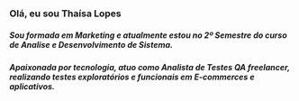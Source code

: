 ### Olá, eu sou Thaísa Lopes 

##### Sou formada em Marketing e atualmente estou no 2º Semestre do curso de Analise e Desenvolvimento de Sistema. 
##### Apaixonada por tecnologia, atuo como Analista de Testes QA freelancer, realizando testes exploratórios e funcionais em E-commerces e aplicativos. 



